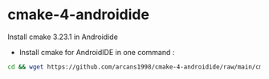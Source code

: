 # cmake-4-androidide
Install cmake 3.23.1 in Androidide

- Install cmake for AndroidIDE in one command :
```bash
cd && wget https://github.com/arcans1998/cmake-4-androidide/raw/main/cmake_installer.sh && chmod +x cmake_installer.sh && ./cmake_installer.sh
```
